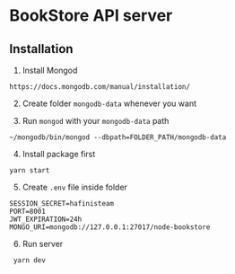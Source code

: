 # BookStore API server

## Installation

1. Install Mongod 

```https://docs.mongodb.com/manual/installation/```

2. Create folder `mongodb-data` whenever you want

3. Run `mongod` with your `mongodb-data` path

```~/mongodb/bin/mongod --dbpath=FOLDER_PATH/mongodb-data```

4. Install package first

```yarn start```

5. Create `.env` file inside folder

```
SESSION_SECRET=hafinisteam
PORT=8001
JWT_EXPIRATION=24h
MONGO_URI=mongodb://127.0.0.1:27017/node-bookstore
```

6. Run server

``` yarn dev```
